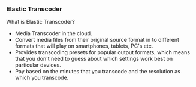 ### Elastic Transcoder  

What is Elastic Transcoder?

* Media Transcoder in the cloud.  
* Convert media files from their original source format in to different formats that will play on smartphones, tablets, PC's etc.  
* Provides transcoding presets for popular output formats, which means that you don't need to guess about which settings work best on particular devices.  
* Pay based on the minutes that you transcode and the resolution as which you transcode.  
